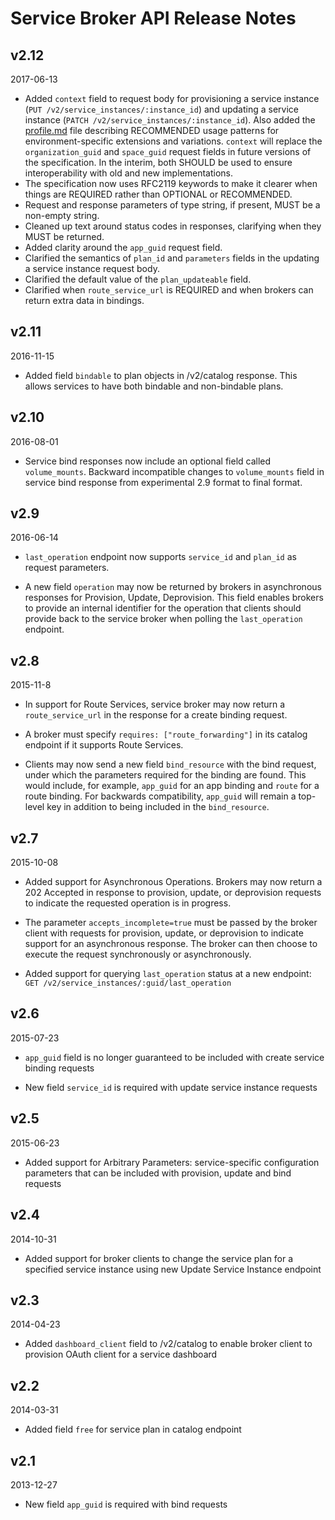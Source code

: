 # Service Broker API Release Notes #

## <a id='2-12'></a>v2.12 ##
2017-06-13

* Added `context` field to request body for provisioning a service instance (`PUT /v2/service_instances/:instance_id`) and updating a service instance (`PATCH /v2/service_instances/:instance_id`). Also added the [profile.md](https://github.com/openservicebrokerapi/servicebroker/blob/master/profile.md) file describing RECOMMENDED usage patterns for environment-specific extensions and variations. `context` will replace the `organization_guid` and `space_guid` request fields in future versions of the specification. In the interim, both SHOULD be used to ensure interoperability with old and new implementations.
* The specification now uses RFC2119 keywords to make it clearer when things are REQUIRED rather than OPTIONAL or RECOMMENDED.
* Request and response parameters of type string, if present, MUST be a non-empty string.
* Cleaned up text around status codes in responses, clarifying when they MUST be returned.
* Added clarity around the `app_guid` request field.
* Clarified the semantics of `plan_id` and `parameters` fields in the updating a service instance request body.
* Clarified the default value of the `plan_updateable` field.
* Clarified when `route_service_url` is REQUIRED and when brokers can return extra data in bindings.

## <a id='2-11'></a>v2.11 ##
2016-11-15 

* Added field `bindable` to plan objects in /v2/catalog response. This allows services to have both bindable and non-bindable plans.

## <a id='2-10'></a>v2.10 ##
2016-08-01

* Service bind responses now include an optional field called `volume_mounts`. Backward incompatible changes to `volume_mounts` field in service bind response from experimental 2.9 format to final format.


## <a id='2-9'></a>v2.9 ##
2016-06-14

* `last_operation` endpoint now supports `service_id` and `plan_id` as request parameters. 

* A new field `operation` may now be returned by brokers in asynchronous responses for Provision, Update, Deprovision. This field enables brokers to provide an internal identifier for the operation that clients should provide back to the service broker when polling the `last_operation` endpoint. 


## <a id='2-8'></a>v2.8 ##
2015-11-8

* In support for Route Services, service broker may now return a `route_service_url` in the response for a create binding request. 

* A broker must specify `requires: ["route_forwarding"]` in its catalog endpoint if it supports Route Services.

* Clients may now send a new field `bind_resource` with the bind request, under which the parameters required for the binding are found. This would include, for example, `app_guid` for an app binding and `route` for a route binding. For backwards compatibility, `app_guid` will remain a top-level key in addition to being included in the `bind_resource`.


## <a id='2-7'></a>v2.7 ##
2015-10-08

* Added support for Asynchronous Operations. Brokers may now return a 202 Accepted in response to provision, update, or deprovision requests to indicate the requested operation is in progress. 

* The parameter `accepts_incomplete=true` must be passed by the broker client with requests for provision, update, or deprovision to indicate support for an asynchronous response. The broker can then choose to execute the request synchronously or asynchronously.

* Added support for querying `last_operation` status at a new endpoint: `GET /v2/service_instances/:guid/last_operation`


## <a id='2-6'></a>v2.6 ##
2015-07-23

* `app_guid` field is no longer guaranteed to be included with create service binding requests

* New field `service_id` is required with update service instance requests

## <a id='2-5'></a>v2.5 ##
2015-06-23

* Added support for Arbitrary Parameters: service-specific configuration parameters that can be included with provision, update and bind requests

## <a id='2-4'></a>v2.4 ##
2014-10-31

* Added support for broker clients to change the service plan for a specified service instance using new Update Service Instance endpoint

## <a id='2-3'></a>v2.3 ##
2014-04-23

* Added `dashboard_client` field to /v2/catalog to enable broker client to provision OAuth client for a service dashboard

## <a id='2-2'></a>v2.2 ##
2014-03-31

* Added field `free` for service plan in catalog endpoint

## <a id='2-1'></a>v2.1 ##
2013-12-27

* New field `app_guid` is required with bind requests
